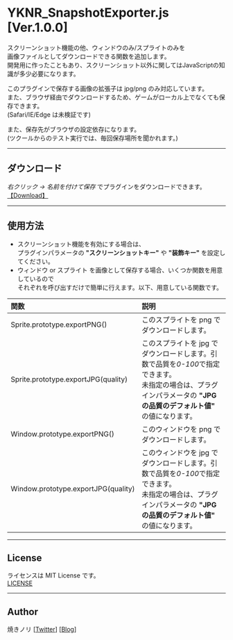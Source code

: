 # YKNR_SnapshotExporter.js [Ver.1.0.0]
スクリーンショット機能の他、ウィンドウのみ/スプライトのみを  
画像ファイルとしてダウンロードできる関数を追加します。  
開発用に作ったこともあり、スクリーンショット以外に関してはJavaScriptの知識が多少必要になります。  
  
このプラグインで保存する画像の拡張子は jpg/png のみ対応しています。  
また、ブラウザ経由でダウンロードするため、ゲームがローカル上でなくても保存できます。  
(Safari/IE/Edge は未検証です)  
  
また、保存先がブラウザの設定依存になります。  
(ツクールからのテスト実行では、毎回保存場所を聞かれます。)

---

<!-- ここからURL一覧 -->
[LICENSE]: ./LICENSE
[【Download】]: https://raw.githubusercontent.com/Yakinori0424/RPGMakerMVPlugins/master/plugins/YKNR_SnapshotExporter/YKNR_SnapshotExporter.js
<!-- ここまでURL一覧 -->

## ダウンロード
*右クリック → 名前を付けて保存* でプラグインをダウンロードできます。  
[【Download】][]

---
## 使用方法
* スクリーンショット機能を有効にする場合は、  
プラグインパラメータの **"スクリーンショットキー"** や **"装飾キー"** を設定してください。  
* ウィンドウ or スプライト を画像として保存する場合、いくつか関数を用意しているので  
それぞれを呼び出すだけで簡単に行えます。以下、用意している関数です。  

|関数|説明|
|:--|:--|
|Sprite.prototype.exportPNG()|このスプライトを png でダウンロードします。|
|Sprite.prototype.exportJPG(quality)|このスプライトを jpg でダウンロードします。引数で品質を*0-100*で指定できます。<br>未指定の場合は、プラグインパラメータの **"JPGの品質のデフォルト値"**  の値になります。|
|Window.prototype.exportPNG()|このウィンドウを png でダウンロードします。|
|Window.prototype.exportJPG(quality)|このウィンドウを jpg でダウンロードします。引数で品質を*0-100*で指定できます。<br>未指定の場合は、プラグインパラメータの **"JPGの品質のデフォルト値"**  の値になります。|

---
## License
ライセンスは MIT License です。  
[LICENSE][]

---
## Author
焼きノリ
[[Twitter](https://twitter.com/Noritake0424)]
[[Blog](http://mata-tuku.ldblog.jp/)]
